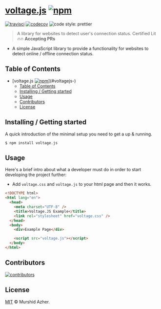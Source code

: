 # [voltage.js](https://github.com/murshidazher/voltage.js) [![npm](https://img.shields.io/npm/v/voltage.svg?label=&color=0080FF)](https://github.com/murshidazher/voltage/releases/latest)

[![travisci](https://img.shields.io/travis/com/murshidazher/voltage.js/master?style=flat-square)](https://travis-ci.com/)
[![codecov](https://img.shields.io/codecov/c/gh/murshidazher/voltage.js/master?logo=codecov&style=flat-square&token=L8FWILY45J)](https://codecov.io/gh/murshidazher/voltage.js)
![code style: prettier](https://img.shields.io/badge/code_style-prettier-ff69b4.svg?style=flat-square)

> A library for websites to detect user's connection status. Certified Lit 🔥🔥 **Accepting PRs**

- A simple JavaScript library to provide a functionality for websites to detect online / offline connection status.

## Table of Contents

- [voltage.js [![npm](https://img.shields.io/npm/v/voltage.svg?label=&color=0080FF)](https://github.com/murshidazher/voltage/releases/latest)](#voltagejs-)
  - [Table of Contents](#table-of-contents)
  - [Installing / Getting started](#installing--getting-started)
  - [Usage](#usage)
  - [Contributors](#contributors)
  - [License](#license)

## Installing / Getting started

A quick introduction of the minimal setup you need to get a up & running.

```shell
$ npm install voltage.js
```

## Usage

Here's a brief intro about what a developer must do in order to start developing the project further:

- Add `voltage.css` and `voltage.js` to your html page and then it works.

```html
<!DOCTYPE html>
<html lang="en">
  <head>
    <meta charset="UTF-8" />
    <title>Voltage.JS Example</title>
    <link rel="stylesheet" href="voltage.css" />
  </head>
  <body>
    <div>Example Page</div>

    <script src="voltage.js"></script>
  </body>
</html>
```

## Contributors

[![contributors](https://contrib.rocks/image?repo=murshidazher/voltage.js)](https://github.com/murshidazher/voltage.js/graphs/contributors)

## License

[MIT](https://github.com/murshidazher/voltage.js/blob/master/LICENSE) © Murshid Azher.
